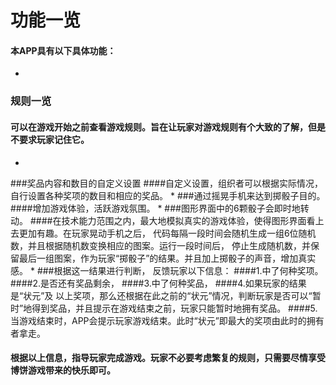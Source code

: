 # 功能一览
#### 本APP具有以下具体功能：
* 
###  规则一览
####  可以在游戏开始之前查看游戏规则。旨在让玩家对游戏规则有个大致的了解，但是不要求玩家记住它。
* 
###奖品内容和数目的自定义设置
####自定义设置，组织者可以根据实际情况，自行设置各种奖项的数目和相应的奖品。
* 
###通过摇晃手机来达到掷骰子目的。
####增加游戏体验，活跃游戏氛围。
* 
###图形界面中的6颗骰子会即时地转动。
####在技术能力范围之内，最大地模拟真实的游戏体验，使得图形界面看上去更加有趣。在玩家晃动手机之后， 代码每隔一段时间会随机生成一组6位随机数，并且根据随机数变换相应的图案。运行一段时间后， 停止生成随机数，并保留最后一组图案，作为玩家“掷骰子”的结果。并且加上掷骰子的声音，增加真实感。
* 
###根据这一结果进行判断， 反馈玩家以下信息：
####1.中了何种奖项。
####2.是否还有奖品剩余，
####3.中了何种奖品，
####4.如果玩家的结果是“状元”及 以上奖项，那么还根据在此之前的“状元”情况，判断玩家是否可以“暂时”地得到奖品，并且提示在游戏结束之前，玩家只能暂时地拥有奖品。
####5.当游戏结束时，APP会提示玩家游戏结束。此时“状元”即最大的奖项由此时的拥有者拿走。
#### 根据以上信息，指导玩家完成游戏。玩家不必要考虑繁复的规则，只需要尽情享受博饼游戏带来的快乐即可。

